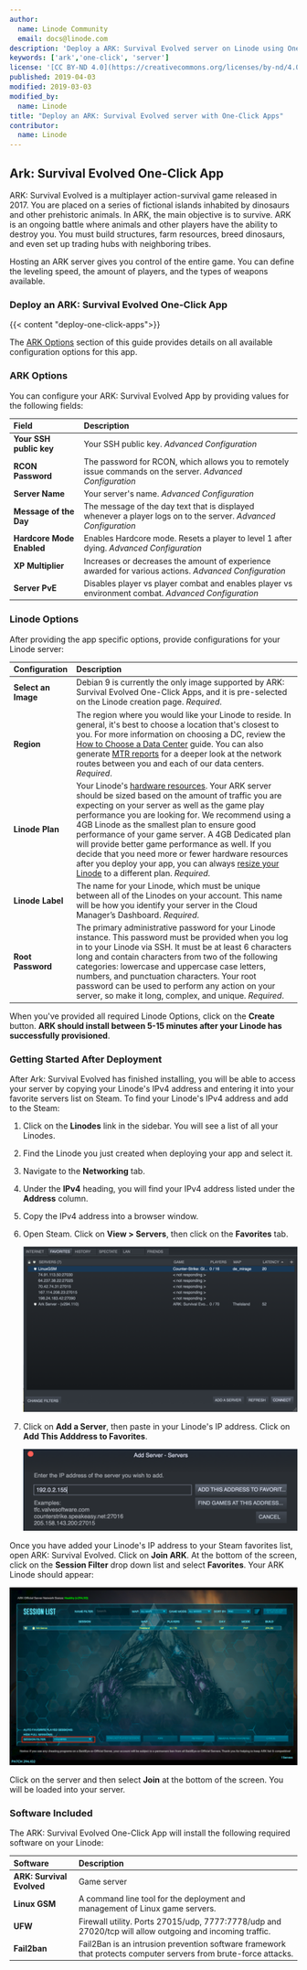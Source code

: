 ```yaml
---
author:
  name: Linode Community
  email: docs@linode.com
description: 'Deploy a ARK: Survival Evolved server on Linode using One-Click Apps.'
keywords: ['ark','one-click', 'server']
license: '[CC BY-ND 4.0](https://creativecommons.org/licenses/by-nd/4.0)'
published: 2019-04-03
modified: 2019-03-03
modified_by:
  name: Linode
title: "Deploy an ARK: Survival Evolved server with One-Click Apps"
contributor:
  name: Linode
---
```


## Ark: Survival Evolved One-Click App

ARK: Survival Evolved is a multiplayer action-survival game released in 2017. You are placed on a series of fictional islands inhabited by dinosaurs and other prehistoric animals. In ARK, the main objective is to survive. ARK is an ongoing battle where animals and other players have the ability to destroy you. You must build structures, farm resources, breed dinosaurs, and even set up trading hubs with neighboring tribes.

Hosting an ARK server gives you control of the entire game. You can define the leveling speed, the amount of players, and the types of weapons available.

### Deploy an ARK: Survival Evolved One-Click App

{{< content "deploy-one-click-apps">}}

The [ARK Options](#ark-options) section of this guide provides details on all available configuration options for this app.

### ARK Options

You can configure your ARK: Survival Evolved App by providing values for the following fields:

| **Field** | **Description** |
|:--------------|:------------|
| **Your SSH public key** | Your SSH public key. *Advanced Configuration* |
| **RCON Password** | The password for RCON, which allows you to remotely issue commands on the server. *Advanced Configuration* |
| **Server Name** | Your server's name. *Advanced Configuration* |
| **Message of the Day** | The message of the day text that is displayed whenever a player logs on to the server. *Advanced Configuration* |
| **Hardcore Mode Enabled** | Enables Hardcore mode. Resets a player to level 1 after dying. *Advanced Configuration* |
| **XP Multiplier** | Increases or decreases the amount of experience awarded for various actions. *Advanced Configuration* |
| **Server PvE** | Disables player vs player combat and enables player vs environment combat. *Advanced Configuration* |

### Linode Options

After providing the app specific options, provide configurations for your Linode server:

| **Configuration** | **Description** |
|:--------------|:------------|
| **Select an Image** | Debian 9 is currently the only image supported by ARK: Survival Evolved One-Click Apps, and it is pre-selected on the Linode creation page. *Required*. |
| **Region** | The region where you would like your Linode to reside. In general, it's best to choose a location that's closest to you. For more information on choosing a DC, review the [How to Choose a Data Center](/docs/platform/how-to-choose-a-data-center) guide. You can also generate [MTR reports](/docs/networking/diagnostics/diagnosing-network-issues-with-mtr/) for a deeper look at the network routes between you and each of our data centers. *Required*. |
| **Linode Plan** | Your Linode's [hardware resources](/docs/platform/how-to-choose-a-linode-plan/#hardware-resource-definitions). Your ARK server should be sized based on the amount of traffic you are expecting on your server as well as the game play performance you are looking for. We recommend using a 4GB Linode as the smallest plan to ensure good performance of your game server. A 4GB Dedicated plan will provide better game performance as well. If you decide that you need more or fewer hardware resources after you deploy your app, you can always [resize your Linode](/docs/platform/disk-images/resizing-a-linode/) to a different plan. *Required*. |
| **Linode Label** | The name for your Linode, which must be unique between all of the Linodes on your account. This name will be how you identify your server in the Cloud Manager’s Dashboard. *Required*. |
| **Root Password** | The primary administrative password for your Linode instance. This password must be provided when you log in to your Linode via SSH. It must be at least 6 characters long and contain characters from two of the following categories: lowercase and uppercase case letters, numbers, and punctuation characters. Your root password can be used to perform any action on your server, so make it long, complex, and unique. *Required*. |

When you've provided all required Linode Options, click on the **Create** button. **ARK should install between 5-15 minutes after your Linode has successfully provisioned**.

### Getting Started After Deployment

After Ark: Survival Evolved has finished installing, you will be able to access your server by copying your Linode's IPv4 address and entering it into your favorite servers list on Steam. To find your Linode's IPv4 address and add to the Steam:

1. Click on the **Linodes** link in the sidebar. You will see a list of all your Linodes.

2. Find the Linode you just created when deploying your app and select it.

3. Navigate to the **Networking** tab.

4. Under the **IPv4** heading, you will find your IPv4 address listed under the **Address** column.

5. Copy the IPv4 address into a browser window.

6. Open Steam. Click on **View > Servers**, then click on the **Favorites** tab.

    ![The Steam favorite servers dialog box.](ark-one-click-steam-favorite-servers.png)

7. Click on **Add a Server**, then paste in your Linode's IP address. Click on **Add This Adddress to Favorites**.

    ![Add your server to your list of favorite servers.](ark-one-click-add-server.png)

Once you have added your Linode's IP address to your Steam favorites list, open ARK: Survival Evolved. Click on **Join ARK**. At the bottom of the screen, click on the **Session Filter** drop down list and select **Favorites**. Your ARK Linode should appear:

![ARK server list containing the Linode that was added to Steam favorites.](ark-one-click-session-filter.png)

Click on the server and then select **Join** at the bottom of the screen. You will be loaded into your server.

### Software Included

The ARK: Survival Evolved One-Click App will install the following required software on your Linode:

| **Software** | **Description** |
|:--------------|:------------|
| **ARK: Survival Evolved** | Game server |
| **Linux GSM** | A command line tool for the deployment and management of Linux game servers. |
| **UFW** | Firewall utility. Ports 27015/udp, 7777:7778/udp and 27020/tcp will allow outgoing and incoming traffic. |
| **Fail2ban** | Fail2Ban is an intrusion prevention software framework that protects computer servers from brute-force attacks. |